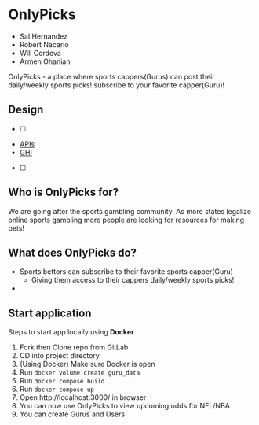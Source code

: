 # OnlyPicks

- Sal Hernandez 
- Robert Nacario
- Will Cordova
- Armen Ohanian

OnlyPicks - a place where sports cappers(Gurus) can post their daily/weekly sports picks! subscribe to your favorite capper(Guru)!

## Design

- [ ]
- [APIs](docs/api-design.md)
- [GHI](docs/ghi.md)
- [ ] 

## Who is OnlyPicks for?

We are going after the sports gambling community. As more states legalize online sports gambling more people are looking for resources for making bets! 


## What does OnlyPicks do? 

- Sports bettors can subscribe to their favorite sports capper(Guru)
  - Giving them access to their cappers daily/weekly sports picks!
- 

## Start application
Steps to start app locally using **Docker**

1. Fork then Clone repo from GitLab 
2.  CD into project directory
3.  (Using Docker) Make sure Docker is open
4.  Run `docker volume create guru_data`
5.  Run `docker compose build`
6.  Run `docker compose up`
7.  Open http://localhost:3000/ in browser
8.  You can now use OnlyPicks to view upcoming odds for NFL/NBA
9.  You can create Gurus and Users